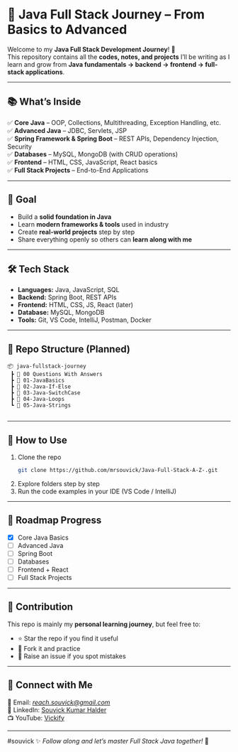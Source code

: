 # 🚀 Java Full Stack Journey – From Basics to Advanced  

Welcome to my **Java Full Stack Development Journey**! 🌟  
This repository contains all the **codes, notes, and projects** I’ll be writing as I learn and grow from **Java fundamentals → backend → frontend → full-stack applications**.  

---

## 📚 What’s Inside  
✅ **Core Java** – OOP, Collections, Multithreading, Exception Handling, etc.  
✅ **Advanced Java** – JDBC, Servlets, JSP  
✅ **Spring Framework & Spring Boot** – REST APIs, Dependency Injection, Security  
✅ **Databases** – MySQL, MongoDB (with CRUD operations)  
✅ **Frontend** – HTML, CSS, JavaScript, React basics  
✅ **Full Stack Projects** – End-to-End Applications  

---

## 🎯 Goal  
- Build a **solid foundation in Java**  
- Learn **modern frameworks & tools** used in industry  
- Create **real-world projects** step by step  
- Share everything openly so others can **learn along with me**  

---

## 🛠 Tech Stack  
- **Languages:** Java, JavaScript, SQL  
- **Backend:** Spring Boot, REST APIs  
- **Frontend:** HTML, CSS, JS, React (later)  
- **Database:** MySQL, MongoDB  
- **Tools:** Git, VS Code, IntelliJ, Postman, Docker  

---

## 📂 Repo Structure (Planned)  
```
📦 java-fullstack-journey
 ┣ 📁 00 Questions With Answers 
 ┣ 📁 01-JavaBasics
 ┣ 📁 02-Java-If-Else
 ┣ 📁 03-Java-SwitchCase
 ┣ 📁 04-Java-Loops
 ┗ 📁 05-Java-Strings
  
```

---

## 🚦 How to Use  
1. Clone the repo  
   ```bash
   git clone https://github.com/mrsouvick/Java-Full-Stack-A-Z-.git
   ```
2. Explore folders step by step  
3. Run the code examples in your IDE (VS Code / IntelliJ)  

---

## 📌 Roadmap Progress  
- [x] Core Java Basics  
- [ ] Advanced Java  
- [ ] Spring Boot  
- [ ] Databases  
- [ ] Frontend + React  
- [ ] Full Stack Projects  

---

## 🌟 Contribution  
This repo is mainly my **personal learning journey**, but feel free to:  
- ⭐ Star the repo if you find it useful  
- 🍴 Fork it and practice  
- 🐛 Raise an issue if you spot mistakes  

---

## 🙌 Connect with Me  
📧 Email: *reach.souvick@gmail.com*  
💼 LinkedIn: [Souvick Kumar Halder](https://www.linkedin.com/in/souvick-kumar-halder-752508292/)  
📺 YouTube: [Vickify](https://www.youtube.com/@vickify-b6l)  

---
#souvick
✨ *Follow along and let’s master Full Stack Java together!* 🚀
